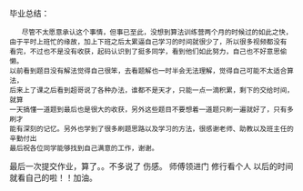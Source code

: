 毕业总结：
    
       尽管不太愿意承认这个事情，但事已至此，没想到算法训练营两个月的时候过的如此之快，
    由于平时上班忙的缘故，加上下班之后太累逼自己学习的时间就很少了，所以很多视频都没有
    看完，不过也不是没有收获，起码认识到了挺多同学，看到他们如此努力，自己也不好意思偷懒。
    以前看到题目没有解法觉得自己很笨，去看题解也一时半会无法理解，觉得自己可能不太适合算法，
    后来上了课之后看到超哥说了各种办法，谁都不是天才，只能一点一滴积累，剩下的交给时间，就算
    一天搞懂一道题到最后也是很大的收获，另外这些题目不要想着一道题只刷一遍就好了，只有多刷才
    能有深刻的记忆。另外也学到了很多刷题思路以及学习的方法，很感谢老师、助教以及班主任的辛勤付出
    最后祝各位同学能够找到自己满意的工作，谢谢。
   
   
   最后一次提交作业，算了。。不多说了 伤感。 师傅领进门 修行看个人 以后的时间就看自己的啦！！加油。
     